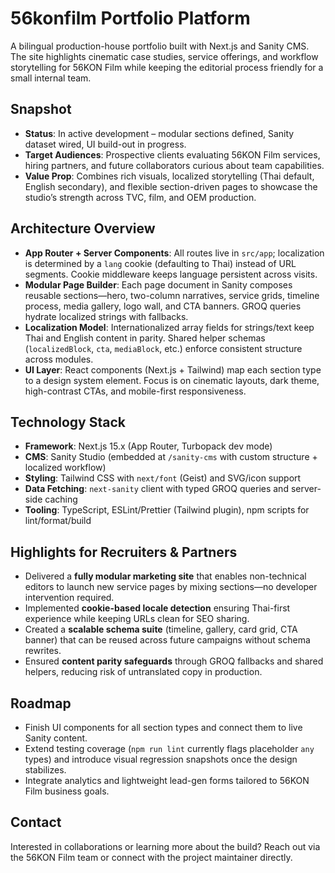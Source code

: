 # 56konfilm Portfolio Platform

A bilingual production-house portfolio built with Next.js and Sanity CMS. The site highlights cinematic case studies, service offerings, and workflow storytelling for 56KON Film while keeping the editorial process friendly for a small internal team.

## Snapshot
- **Status**: In active development – modular sections defined, Sanity dataset wired, UI build-out in progress.
- **Target Audiences**: Prospective clients evaluating 56KON Film services, hiring partners, and future collaborators curious about team capabilities.
- **Value Prop**: Combines rich visuals, localized storytelling (Thai default, English secondary), and flexible section-driven pages to showcase the studio’s strength across TVC, film, and OEM production.

## Architecture Overview
- **App Router + Server Components**: All routes live in `src/app`; localization is determined by a `lang` cookie (defaulting to Thai) instead of URL segments. Cookie middleware keeps language persistent across visits.
- **Modular Page Builder**: Each page document in Sanity composes reusable sections—hero, two-column narratives, service grids, timeline process, media gallery, logo wall, and CTA banners. GROQ queries hydrate localized strings with fallbacks.
- **Localization Model**: Internationalized array fields for strings/text keep Thai and English content in parity. Shared helper schemas (`localizedBlock`, `cta`, `mediaBlock`, etc.) enforce consistent structure across modules.
- **UI Layer**: React components (Next.js + Tailwind) map each section type to a design system element. Focus is on cinematic layouts, dark theme, high-contrast CTAs, and mobile-first responsiveness.

## Technology Stack
- **Framework**: Next.js 15.x (App Router, Turbopack dev mode)
- **CMS**: Sanity Studio (embedded at `/sanity-cms` with custom structure + localized workflow)
- **Styling**: Tailwind CSS with `next/font` (Geist) and SVG/icon support
- **Data Fetching**: `next-sanity` client with typed GROQ queries and server-side caching
- **Tooling**: TypeScript, ESLint/Prettier (Tailwind plugin), npm scripts for lint/format/build

## Highlights for Recruiters & Partners
- Delivered a **fully modular marketing site** that enables non-technical editors to launch new service pages by mixing sections—no developer intervention required.
- Implemented **cookie-based locale detection** ensuring Thai-first experience while keeping URLs clean for SEO sharing.
- Created a **scalable schema suite** (timeline, gallery, card grid, CTA banner) that can be reused across future campaigns without schema rewrites.
- Ensured **content parity safeguards** through GROQ fallbacks and shared helpers, reducing risk of untranslated copy in production.

## Roadmap
- Finish UI components for all section types and connect them to live Sanity content.
- Extend testing coverage (`npm run lint` currently flags placeholder `any` types) and introduce visual regression snapshots once the design stabilizes.
- Integrate analytics and lightweight lead-gen forms tailored to 56KON Film business goals.

## Contact
Interested in collaborations or learning more about the build? Reach out via the 56KON Film team or connect with the project maintainer directly.
